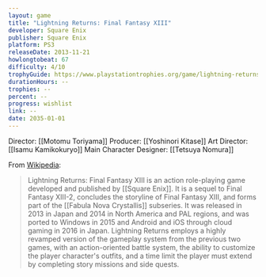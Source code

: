 ```yaml
---
layout: game
title: "Lightning Returns: Final Fantasy XIII"
developer: Square Enix
publisher: Square Enix
platform: PS3
releaseDate: 2013-11-21
howlongtobeat: 67
difficulty: 4/10
trophyGuide: https://www.playstationtrophies.org/game/lightning-returns-final-fantasy-13/guide/
durationHours: --
trophies: --
percent: --
progress: wishlist
link: --
date: 2035-01-01
---
```


Director: [[Motomu Toriyama]]
Producer: [[Yoshinori Kitase]]
Art Director: [[Isamu Kamikokuryo]]
Main Character Designer: [[Tetsuya Nomura]]

From [Wikipedia](https://en.wikipedia.org/wiki/Lightning_Returns:_Final_Fantasy_XIII):

> Lightning Returns: Final Fantasy XIII is an action role-playing game developed and published by [[Square Enix]]. It is a sequel to Final Fantasy XIII-2, concludes the storyline of Final Fantasy XIII, and forms part of the [[Fabula Nova Crystallis]] subseries. It was released in 2013 in Japan and 2014 in North America and PAL regions, and was ported to Windows in 2015 and Android and iOS through cloud gaming in 2016 in Japan. Lightning Returns employs a highly revamped version of the gameplay system from the previous two games, with an action-oriented battle system, the ability to customize the player character's outfits, and a time limit the player must extend by completing story missions and side quests.

